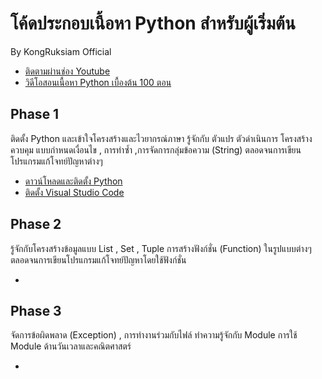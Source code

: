# โค้ดประกอบเนื้อหา Python สำหรับผู้เริ่มต้น

By KongRuksiam Official
- [ติดตามผ่านช่อง Youtube](https://www.youtube.com/channel/UCQ1r_4x-P-fETLIU4pqf98w)
- [วิดีโอสอนเนื้อหา Python เบื้องต้น 100 ตอน](https://www.youtube.com/playlist?list=PLltVQYLz1BMBwqJysYnoEKWXUvqusJpgN)

## Phase 1

ติดตั้ง Python และเข้าใจโครงสร้างและไวยากรณ์ภาษา รู้จักกับ ตัวแปร ตัวดำเนินการ
โครงสร้างควบคุม แบบกำหนดเงื่อนไข  , การทำซ้ำ ,การจัดการกลุ่มข้อความ (String) 
ตลอดจนการเขียนโปรแกรมแก้โจทย์ปัญหาต่างๆ  

- [ดาวน์โหลดและติดตั้ง Python](https://www.youtube.com/watch?v=h85EQnOryg8&list=PLltVQYLz1BMBwqJysYnoEKWXUvqusJpgN&index=4)
- [ติดตั้ง Visual Studio Code](https://www.youtube.com/watch?v=Mh3e4uqEvu8&list=PLltVQYLz1BMBwqJysYnoEKWXUvqusJpgN&index=5)

## Phase 2
รู้จักกับโครงสร้างข้อมูลแบบ List , Set , Tuple การสร้างฟังก์ชั่น (Function)
ในรูปแบบต่างๆ ตลอดจนการเขียนโปรแกรมแก้โจทย์ปัญหาโดยใช้ฟังก์ชั่น

- []()


## Phase 3
จัดการข้อผิดพลาด (Exception) , การทำงานร่วมกับไฟล์
ทำความรู้จักกับ Module การใช้ Module ด้านวันเวลาและคณิตศาสตร์

- []()
